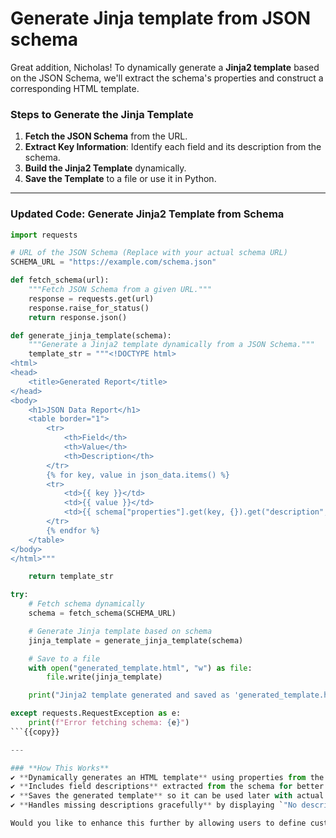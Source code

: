 # Generate Jinja template from JSON schema

Great addition, Nicholas! To dynamically generate a **Jinja2 template** based on the JSON Schema, we'll extract the schema's properties and construct a corresponding HTML template.

### **Steps to Generate the Jinja Template**
1. **Fetch the JSON Schema** from the URL.
2. **Extract Key Information**: Identify each field and its description from the schema.
3. **Build the Jinja2 Template** dynamically.
4. **Save the Template** to a file or use it in Python.

---

### **Updated Code: Generate Jinja2 Template from Schema**
```python
import requests

# URL of the JSON Schema (Replace with your actual schema URL)
SCHEMA_URL = "https://example.com/schema.json"

def fetch_schema(url):
    """Fetch JSON Schema from a given URL."""
    response = requests.get(url)
    response.raise_for_status()
    return response.json()

def generate_jinja_template(schema):
    """Generate a Jinja2 template dynamically from a JSON Schema."""
    template_str = """<!DOCTYPE html>
<html>
<head>
    <title>Generated Report</title>
</head>
<body>
    <h1>JSON Data Report</h1>
    <table border="1">
        <tr>
            <th>Field</th>
            <th>Value</th>
            <th>Description</th>
        </tr>
        {% for key, value in json_data.items() %}
        <tr>
            <td>{{ key }}</td>
            <td>{{ value }}</td>
            <td>{{ schema["properties"].get(key, {}).get("description", "No description") }}</td>
        </tr>
        {% endfor %}
    </table>
</body>
</html>"""

    return template_str

try:
    # Fetch schema dynamically
    schema = fetch_schema(SCHEMA_URL)

    # Generate Jinja template based on schema
    jinja_template = generate_jinja_template(schema)

    # Save to a file
    with open("generated_template.html", "w") as file:
        file.write(jinja_template)

    print("Jinja2 template generated and saved as 'generated_template.html'!")

except requests.RequestException as e:
    print(f"Error fetching schema: {e}")
```{{copy}}

---

### **How This Works**
✔️ **Dynamically generates an HTML template** using properties from the JSON Schema.  
✔️ **Includes field descriptions** extracted from the schema for better understanding.  
✔️ **Saves the generated template** so it can be used later with actual JSON data.  
✔️ **Handles missing descriptions gracefully** by displaying `"No description"` if unavailable.

Would you like to enhance this further by allowing users to define custom styles or layouts for their reports? 🚀
